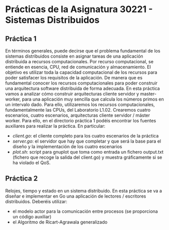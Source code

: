 # Prácticas de la Asignatura 30221 - Sistemas Distribuidos
## Práctica 1
En términos generales, puede decirse que el problema fundamental de los sistemas distribuidos consiste en asignar tareas de una aplicación distribuida a recursos computacionales. Por recurso computacional, se entiende en esencia, CPU, red de comunicación y almacenamiento. El objetivo es utilizar toda la capacidad computacional de los recursos para poder satisfacer los requisitos de la aplicación. De manera que es fundamental conocer los recursos computacionales para poder construir una arquitectura software distribuida de forma adecuada. En esta práctica vamos a analizar cómo construir arquitecturas cliente servidor y master-worker, para una aplicación muy sencilla que calcula los números primos en un intervalo dado. Para ello, utilizaremos los recursos computacionales, fundamentalmente las CPUs, del Laboratorio L1.02. Crearemos cuatro escenarios, cuatro escenarios, arquitecturas cliente servidor / máster worker. Para ello, en el directorio práctica 1 podéis encontrar los fuentes auxiliares para realizar la práctica. En particular:
- *client.go*: el cliente completo para los cuatro escenarios de la práctica
- *server.go*: el servidor que hay que completar y que será la base para el diseño y la implementación de los cuatro escenarios
- *plot.sh*: script para gnuplot que toma como entrada un fichero output.txt (fichero que recoge la salida del client.go) y muestra gráficamente si se ha violado el QoS.

## Práctica 2
Relojes, tiempo y estado en un sistema distribuido. En esta práctica se va a diseñar e implementar en Go una aplicación de lectores / escritores distribuidos. Deberéis utilizar:
- el modelo actor para la comunicación entre procesos (se proporciona un código auxiliar)
- el Algoritmo de Ricart-Agrawala generalizado
